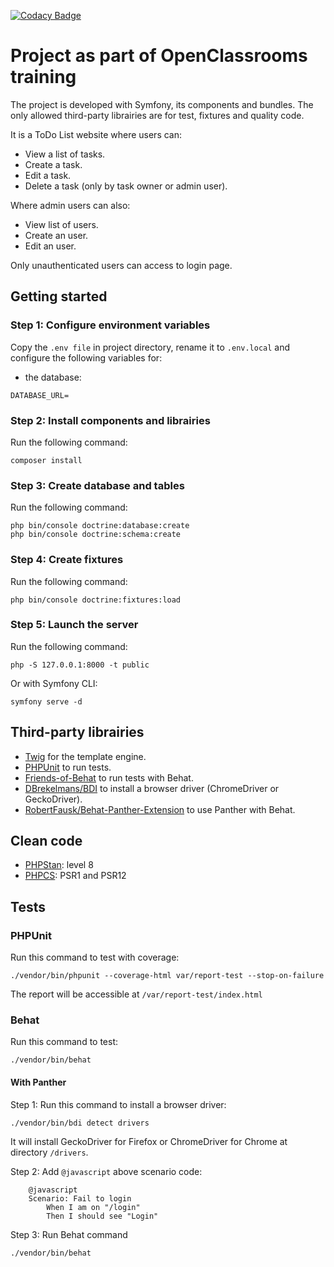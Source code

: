 [![Codacy Badge](https://app.codacy.com/project/badge/Grade/d99ddc4df17948709d4b5f5fc628c9fd)](https://www.codacy.com/gh/Benitorax/ocproject8/dashboard?utm_source=github.com&amp;utm_medium=referral&amp;utm_content=Benitorax/ocproject8&amp;utm_campaign=Badge_Grade)

# Project as part of OpenClassrooms training

The project is developed with Symfony, its components and bundles. The only allowed third-party librairies are for test, fixtures and quality code.

It is a ToDo List website where users can:

-   View a list of tasks.
-   Create a task.
-   Edit a task.
-   Delete a task (only by task owner or admin user).

Where admin users can also:

-   View list of users.
-   Create an user.
-   Edit an user.

Only unauthenticated users can access to login page.

## Getting started
### Step 1: Configure environment variables
Copy the `.env file` in project directory, rename it to `.env.local` and configure the following variables for:
-   the database:
```false
DATABASE_URL=
 ```

### Step 2: Install components and librairies
Run the following command:
```false
composer install
```

### Step 3: Create database and tables
Run the following command:
```false
php bin/console doctrine:database:create
php bin/console doctrine:schema:create
```

### Step 4: Create fixtures
Run the following command:
```false
php bin/console doctrine:fixtures:load
```

### Step 5: Launch the server
Run the following command:
```false
php -S 127.0.0.1:8000 -t public
```

Or with Symfony CLI:
```false
symfony serve -d
```

## Third-party librairies
-   [Twig](https://github.com/twigphp/Twig) for the template engine.
-   [PHPUnit](https://github.com/sebastianbergmann/phpunit) to run tests.
-   [Friends-of-Behat](https://github.com/FriendsOfBehat) to run tests with Behat.
-   [DBrekelmans/BDI](https://github.com/dbrekelmans/bdi) to install a browser driver (ChromeDriver or GeckoDriver).
-   [RobertFausk/Behat-Panther-Extension](https://github.com/robertfausk/behat-panther-extension) to use Panther with Behat.

## Clean code
-   [PHPStan](https://github.com/phpstan/phpstan): level 8
-   [PHPCS](https://github.com/squizlabs/PHP_CodeSniffer): PSR1 and PSR12

## Tests
### PHPUnit
Run this command to test with coverage:
```false
./vendor/bin/phpunit --coverage-html var/report-test --stop-on-failure
``` 
The report will be accessible at `/var/report-test/index.html`

### Behat
Run this command to test:
```false
./vendor/bin/behat
```

#### With Panther
Step 1: Run this command to install a browser driver:
```false
./vendor/bin/bdi detect drivers
```
It will install GeckoDriver for Firefox or ChromeDriver for Chrome at directory `/drivers`.

Step 2: Add `@javascript` above scenario code:
```gherkin
    @javascript
    Scenario: Fail to login
        When I am on "/login"
        Then I should see "Login"
```

Step 3: Run Behat command
```false
./vendor/bin/behat
```